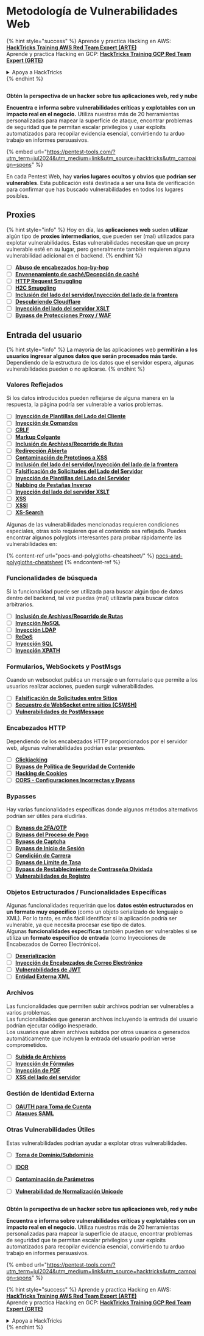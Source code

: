 # Metodología de Vulnerabilidades Web

{% hint style="success" %}
Aprende y practica Hacking en AWS:<img src="/.gitbook/assets/arte.png" alt="" data-size="line">[**HackTricks Training AWS Red Team Expert (ARTE)**](https://training.hacktricks.xyz/courses/arte)<img src="/.gitbook/assets/arte.png" alt="" data-size="line">\
Aprende y practica Hacking en GCP: <img src="/.gitbook/assets/grte.png" alt="" data-size="line">[**HackTricks Training GCP Red Team Expert (GRTE)**<img src="/.gitbook/assets/grte.png" alt="" data-size="line">](https://training.hacktricks.xyz/courses/grte)

<details>

<summary>Apoya a HackTricks</summary>

* Revisa los [**planes de suscripción**](https://github.com/sponsors/carlospolop)!
* **Únete al** 💬 [**grupo de Discord**](https://discord.gg/hRep4RUj7f) o al [**grupo de telegram**](https://t.me/peass) o **síguenos** en **Twitter** 🐦 [**@hacktricks\_live**](https://twitter.com/hacktricks\_live)**.**
* **Comparte trucos de hacking enviando PRs a los** [**HackTricks**](https://github.com/carlospolop/hacktricks) y [**HackTricks Cloud**](https://github.com/carlospolop/hacktricks-cloud) repos de github.

</details>
{% endhint %}

<figure><img src="/.gitbook/assets/pentest-tools.svg" alt=""><figcaption></figcaption></figure>

**Obtén la perspectiva de un hacker sobre tus aplicaciones web, red y nube**

**Encuentra e informa sobre vulnerabilidades críticas y explotables con un impacto real en el negocio.** Utiliza nuestras más de 20 herramientas personalizadas para mapear la superficie de ataque, encontrar problemas de seguridad que te permitan escalar privilegios y usar exploits automatizados para recopilar evidencia esencial, convirtiendo tu arduo trabajo en informes persuasivos.

{% embed url="https://pentest-tools.com/?utm_term=jul2024&utm_medium=link&utm_source=hacktricks&utm_campaign=spons" %}


En cada Pentest Web, hay **varios lugares ocultos y obvios que podrían ser vulnerables**. Esta publicación está destinada a ser una lista de verificación para confirmar que has buscado vulnerabilidades en todos los lugares posibles.

## Proxies

{% hint style="info" %}
Hoy en día, las **aplicaciones** **web** suelen **utilizar** algún tipo de **proxies** **intermediarios**, que pueden ser (mal) utilizados para explotar vulnerabilidades. Estas vulnerabilidades necesitan que un proxy vulnerable esté en su lugar, pero generalmente también requieren alguna vulnerabilidad adicional en el backend.
{% endhint %}

* [ ] [**Abuso de encabezados hop-by-hop**](abusing-hop-by-hop-headers.md)
* [ ] [**Envenenamiento de caché/Decepción de caché**](cache-deception/)
* [ ] [**HTTP Request Smuggling**](http-request-smuggling/)
* [ ] [**H2C Smuggling**](h2c-smuggling.md)
* [ ] [**Inclusión del lado del servidor/Inyección del lado de la frontera**](server-side-inclusion-edge-side-inclusion-injection.md)
* [ ] [**Descubriendo Cloudflare**](../network-services-pentesting/pentesting-web/uncovering-cloudflare.md)
* [ ] [**Inyección del lado del servidor XSLT**](xslt-server-side-injection-extensible-stylesheet-language-transformations.md)
* [ ] [**Bypass de Protecciones Proxy / WAF**](proxy-waf-protections-bypass.md)

## **Entrada del usuario**

{% hint style="info" %}
La mayoría de las aplicaciones web **permitirán a los usuarios ingresar algunos datos que serán procesados más tarde.**\
Dependiendo de la estructura de los datos que el servidor espera, algunas vulnerabilidades pueden o no aplicarse.
{% endhint %}

### **Valores Reflejados**

Si los datos introducidos pueden reflejarse de alguna manera en la respuesta, la página podría ser vulnerable a varios problemas.

* [ ] [**Inyección de Plantillas del Lado del Cliente**](client-side-template-injection-csti.md)
* [ ] [**Inyección de Comandos**](command-injection.md)
* [ ] [**CRLF**](crlf-0d-0a.md)
* [ ] [**Markup Colgante**](dangling-markup-html-scriptless-injection/)
* [ ] [**Inclusión de Archivos/Recorrido de Rutas**](file-inclusion/)
* [ ] [**Redirección Abierta**](open-redirect.md)
* [ ] [**Contaminación de Prototipos a XSS**](deserialization/nodejs-proto-prototype-pollution/#client-side-prototype-pollution-to-xss)
* [ ] [**Inclusión del lado del servidor/Inyección del lado de la frontera**](server-side-inclusion-edge-side-inclusion-injection.md)
* [ ] [**Falsificación de Solicitudes del Lado del Servidor**](ssrf-server-side-request-forgery/)
* [ ] [**Inyección de Plantillas del Lado del Servidor**](ssti-server-side-template-injection/)
* [ ] [**Nabbing de Pestañas Inverso**](reverse-tab-nabbing.md)
* [ ] [**Inyección del lado del servidor XSLT**](xslt-server-side-injection-extensible-stylesheet-language-transformations.md)
* [ ] [**XSS**](xss-cross-site-scripting/)
* [ ] [**XSSI**](xssi-cross-site-script-inclusion.md)
* [ ] [**XS-Search**](xs-search/)

Algunas de las vulnerabilidades mencionadas requieren condiciones especiales, otras solo requieren que el contenido sea reflejado. Puedes encontrar algunos polyglots interesantes para probar rápidamente las vulnerabilidades en:

{% content-ref url="pocs-and-polygloths-cheatsheet/" %}
[pocs-and-polygloths-cheatsheet](pocs-and-polygloths-cheatsheet/)
{% endcontent-ref %}

### **Funcionalidades de búsqueda**

Si la funcionalidad puede ser utilizada para buscar algún tipo de datos dentro del backend, tal vez puedas (mal) utilizarla para buscar datos arbitrarios.

* [ ] [**Inclusión de Archivos/Recorrido de Rutas**](file-inclusion/)
* [ ] [**Inyección NoSQL**](nosql-injection.md)
* [ ] [**Inyección LDAP**](ldap-injection.md)
* [ ] [**ReDoS**](regular-expression-denial-of-service-redos.md)
* [ ] [**Inyección SQL**](sql-injection/)
* [ ] [**Inyección XPATH**](xpath-injection.md)

### **Formularios, WebSockets y PostMsgs**

Cuando un websocket publica un mensaje o un formulario que permite a los usuarios realizar acciones, pueden surgir vulnerabilidades.

* [ ] [**Falsificación de Solicitudes entre Sitios**](csrf-cross-site-request-forgery.md)
* [ ] [**Secuestro de WebSocket entre sitios (CSWSH)**](websocket-attacks.md)
* [ ] [**Vulnerabilidades de PostMessage**](postmessage-vulnerabilities/)

### **Encabezados HTTP**

Dependiendo de los encabezados HTTP proporcionados por el servidor web, algunas vulnerabilidades podrían estar presentes.

* [ ] [**Clickjacking**](clickjacking.md)
* [ ] [**Bypass de Política de Seguridad de Contenido**](content-security-policy-csp-bypass/)
* [ ] [**Hacking de Cookies**](hacking-with-cookies/)
* [ ] [**CORS - Configuraciones Incorrectas y Bypass**](cors-bypass.md)

### **Bypasses**

Hay varias funcionalidades específicas donde algunos métodos alternativos podrían ser útiles para eludirlas.

* [ ] [**Bypass de 2FA/OTP**](2fa-bypass.md)
* [ ] [**Bypass del Proceso de Pago**](bypass-payment-process.md)
* [ ] [**Bypass de Captcha**](captcha-bypass.md)
* [ ] [**Bypass de Inicio de Sesión**](login-bypass/)
* [ ] [**Condición de Carrera**](race-condition.md)
* [ ] [**Bypass de Límite de Tasa**](rate-limit-bypass.md)
* [ ] [**Bypass de Restablecimiento de Contraseña Olvidada**](reset-password.md)
* [ ] [**Vulnerabilidades de Registro**](registration-vulnerabilities.md)

### **Objetos Estructurados / Funcionalidades Específicas**

Algunas funcionalidades requerirán que los **datos estén estructurados en un formato muy específico** (como un objeto serializado de lenguaje o XML). Por lo tanto, es más fácil identificar si la aplicación podría ser vulnerable, ya que necesita procesar ese tipo de datos.\
Algunas **funcionalidades específicas** también pueden ser vulnerables si se utiliza un **formato específico de entrada** (como Inyecciones de Encabezados de Correo Electrónico).

* [ ] [**Deserialización**](deserialization/)
* [ ] [**Inyección de Encabezados de Correo Electrónico**](email-injections.md)
* [ ] [**Vulnerabilidades de JWT**](hacking-jwt-json-web-tokens.md)
* [ ] [**Entidad Externa XML**](xxe-xee-xml-external-entity.md)

### Archivos

Las funcionalidades que permiten subir archivos podrían ser vulnerables a varios problemas.\
Las funcionalidades que generan archivos incluyendo la entrada del usuario podrían ejecutar código inesperado.\
Los usuarios que abren archivos subidos por otros usuarios o generados automáticamente que incluyen la entrada del usuario podrían verse comprometidos.

* [ ] [**Subida de Archivos**](file-upload/)
* [ ] [**Inyección de Fórmulas**](formula-csv-doc-latex-ghostscript-injection.md)
* [ ] [**Inyección de PDF**](xss-cross-site-scripting/pdf-injection.md)
* [ ] [**XSS del lado del servidor**](xss-cross-site-scripting/server-side-xss-dynamic-pdf.md)

### **Gestión de Identidad Externa**

* [ ] [**OAUTH para Toma de Cuenta**](oauth-to-account-takeover.md)
* [ ] [**Ataques SAML**](saml-attacks/)

### **Otras Vulnerabilidades Útiles**

Estas vulnerabilidades podrían ayudar a explotar otras vulnerabilidades.

* [ ] [**Toma de Dominio/Subdominio**](domain-subdomain-takeover.md)
* [ ] [**IDOR**](idor.md)
* [ ] [**Contaminación de Parámetros**](parameter-pollution.md)
* [ ] [**Vulnerabilidad de Normalización Unicode**](unicode-injection/)


<figure><img src="/.gitbook/assets/pentest-tools.svg" alt=""><figcaption></figcaption></figure>

**Obtén la perspectiva de un hacker sobre tus aplicaciones web, red y nube**

**Encuentra e informa sobre vulnerabilidades críticas y explotables con un impacto real en el negocio.** Utiliza nuestras más de 20 herramientas personalizadas para mapear la superficie de ataque, encontrar problemas de seguridad que te permitan escalar privilegios y usar exploits automatizados para recopilar evidencia esencial, convirtiendo tu arduo trabajo en informes persuasivos.

{% embed url="https://pentest-tools.com/?utm_term=jul2024&utm_medium=link&utm_source=hacktricks&utm_campaign=spons" %}


{% hint style="success" %}
Aprende y practica Hacking en AWS:<img src="/.gitbook/assets/arte.png" alt="" data-size="line">[**HackTricks Training AWS Red Team Expert (ARTE)**](https://training.hacktricks.xyz/courses/arte)<img src="/.gitbook/assets/arte.png" alt="" data-size="line">\
Aprende y practica Hacking en GCP: <img src="/.gitbook/assets/grte.png" alt="" data-size="line">[**HackTricks Training GCP Red Team Expert (GRTE)**<img src="/.gitbook/assets/grte.png" alt="" data-size="line">](https://training.hacktricks.xyz/courses/grte)

<details>

<summary>Apoya a HackTricks</summary>

* Revisa los [**planes de suscripción**](https://github.com/sponsors/carlospolop)!
* **Únete al** 💬 [**grupo de Discord**](https://discord.gg/hRep4RUj7f) o al [**grupo de telegram**](https://t.me/peass) o **síguenos** en **Twitter** 🐦 [**@hacktricks\_live**](https://twitter.com/hacktricks\_live)**.**
* **Comparte trucos de hacking enviando PRs a los** [**HackTricks**](https://github.com/carlospolop/hacktricks) y [**HackTricks Cloud**](https://github.com/carlospolop/hacktricks-cloud) repos de github.

</details>
{% endhint %}
